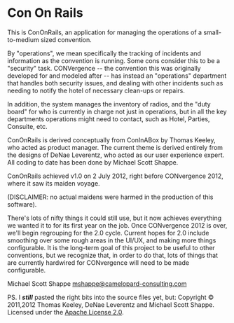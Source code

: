 # Con On Rails

This is ConOnRails, an application for managing the operations of a small-to-medium sized convention.

By "operations", we mean specifically the tracking of incidents and information as the convention is running. Some cons
consider this to be a "security" task. CONVergence -- the convention this was originally developed for and modeled
after -- has instead an "operations" department that handles both security issues, and dealing with other incidents
such as needing to notify the hotel of necessary clean-ups or repairs.
 
In addition, the system manages the inventory of radios, and the "duty board" for who is currently in charge not just
in operations, but in all the key departments operations might need to contact, such as Hotel, Parties, Consuite, etc.

ConOnRails is derived conceptually from ConInABox by Thomas Keeley, who acted as product manager. The current theme
is derived entirely from the designs of DeNae Leverentz, who acted as our user experience expert. All coding to date
has been done by Michael Scott Shappe.

ConOnRails achieved v1.0 on 2 July 2012, right before CONvergence 2012, where it saw its maiden voyage.

(DISCLAIMER: no actual maidens were harmed in the production of this software).

There's lots of nifty things it could still use, but it now achieves everything we wanted it to for its first year
on the job. Once CONvergence 2012 is over, we'll begin regrouping for the 2.0 cycle. Current hopes for 2.0 include
smoothing over some rough areas in the UI/UX, and making more things configurable. It is the long-term goal of this
project to be useful to other conventions, but we recognize that, in order to do that, lots of things that are currently
hardwired for CONvergence will need to be made configurable.

Michael Scott Shappe
<mshappe@camelopard-consulting.com>

PS. I ***still*** pasted the right bits into the source files yet, but: Copyright &copy; 2011,2012 Thomas Keeley, DeNae
Leverentz and Michael Scott Shappe. Licensed under the [Apache License 2.0](http://www.apache.org/licenses/LICENSE-2.0.html).



